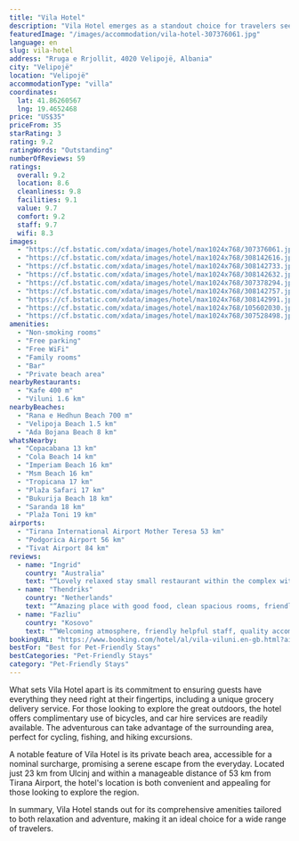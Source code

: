```yaml
---
title: "Vila Hotel"
description: "Vila Hotel emerges as a standout choice for travelers seeking a pet-friendly accommodation option in Baks-Rrjoll."
featuredImage: "/images/accommodation/vila-hotel-307376061.jpg"
language: en
slug: vila-hotel
address: "Rruga e Rrjollit, 4020 Velipojë, Albania"
city: "Velipojë"
location: "Velipojë"
accommodationType: "villa"
coordinates:
  lat: 41.86260567
  lng: 19.4652468
price: "US$35"
priceFrom: 35
starRating: 3
rating: 9.2
ratingWords: "Outstanding"
numberOfReviews: 59
ratings:
  overall: 9.2
  location: 8.6
  cleanliness: 9.8
  facilities: 9.1
  value: 9.7
  comfort: 9.2
  staff: 9.7
  wifi: 8.3
images:
  - "https://cf.bstatic.com/xdata/images/hotel/max1024x768/307376061.jpg?k=ad451544a5ad3c4711b8ace4b7348e7f0e924d56f6c5bcc2079329707b1ea8fe&o=&hp=1"
  - "https://cf.bstatic.com/xdata/images/hotel/max1024x768/308142616.jpg?k=4c01aa3965ce8b4b16baecf8b211015ef037d086ca7fe0d12420855395cfe162&o=&hp=1"
  - "https://cf.bstatic.com/xdata/images/hotel/max1024x768/308142733.jpg?k=46ad65173b63bf01f5d2e239dec11a30b140d5b6e13bb6a8df45959abe913c57&o=&hp=1"
  - "https://cf.bstatic.com/xdata/images/hotel/max1024x768/308142632.jpg?k=d79f243a05e49a9bb020578cf4759cb4de9400e492dfd22a9eb73775cea6eeee&o=&hp=1"
  - "https://cf.bstatic.com/xdata/images/hotel/max1024x768/307378294.jpg?k=1e7ac104b0fce590e4c6a9aad6110e931f5445f00fee1c39d990b86174b2b24c&o=&hp=1"
  - "https://cf.bstatic.com/xdata/images/hotel/max1024x768/308142757.jpg?k=5368985d9dfe7fd846405bd6d88194dab80a223deb3c67783796ed5ba73be55c&o=&hp=1"
  - "https://cf.bstatic.com/xdata/images/hotel/max1024x768/308142991.jpg?k=43974fd80bf28adaf1ec359318ff2149f350b9bb54c897ec662b5e63fa0a916d&o=&hp=1"
  - "https://cf.bstatic.com/xdata/images/hotel/max1024x768/105602030.jpg?k=680d17e0914ae51815921ed03b0c05e55d3852afb96f42a659eb9569e448ecce&o=&hp=1"
  - "https://cf.bstatic.com/xdata/images/hotel/max1024x768/307528498.jpg?k=c998e68f7951a441a94451f7087413dfb69c2bcb7b8d125b1c685655d08cb792&o=&hp=1"
amenities:
  - "Non-smoking rooms"
  - "Free parking"
  - "Free WiFi"
  - "Family rooms"
  - "Bar"
  - "Private beach area"
nearbyRestaurants:
  - "Kafe 400 m"
  - "Viluni 1.6 km"
nearbyBeaches:
  - "Rana e Hedhun Beach 700 m"
  - "Velipoja Beach 1.5 km"
  - "Ada Bojana Beach 8 km"
whatsNearby:
  - "Copacabana 13 km"
  - "Cola Beach 14 km"
  - "Imperiam Beach 16 km"
  - "Msm Beach 16 km"
  - "Tropicana 17 km"
  - "Plaža Safari 17 km"
  - "Bukurija Beach 18 km"
  - "Saranda 18 km"
  - "Plaža Toni 19 km"
airports:
  - "Tirana International Airport Mother Teresa 53 km"
  - "Podgorica Airport 56 km"
  - "Tivat Airport 84 km"
reviews:
  - name: "Ingrid"
    country: "Australia"
    text: "“Lovely relaxed stay small restaurant within the complex with great food and excellent service. Angela was a great host showing us the room & directions to the beach. I can recommend this Hotel. If you like to go to another restaurant I recommend...”"
  - name: "Thendriks"
    country: "Netherlands"
    text: "“Amazing place with good food, clean spacious rooms, friendly staff and close to the Sea.”"
  - name: "Fazliu"
    country: "Kosovo"
    text: "“Welcoming atmosphere, friendly helpful staff, quality accommodation, value for money.”"
bookingURL: "https://www.booking.com/hotel/al/vila-viluni.en-gb.html?aid=8035640"
bestFor: "Best for Pet-Friendly Stays"
bestCategories: "Pet-Friendly Stays"
category: "Pet-Friendly Stays"
---
```


What sets Vila Hotel apart is its commitment to ensuring guests have everything they need right at their fingertips, including a unique grocery delivery service. For those looking to explore the great outdoors, the hotel offers complimentary use of bicycles, and car hire services are readily available. The adventurous can take advantage of the surrounding area, perfect for cycling, fishing, and hiking excursions.

A notable feature of Vila Hotel is its private beach area, accessible for a nominal surcharge, promising a serene escape from the everyday. Located just 23 km from Ulcinj and within a manageable distance of 53 km from Tirana Airport, the hotel's location is both convenient and appealing for those looking to explore the region.

In summary, Vila Hotel stands out for its comprehensive amenities tailored to both relaxation and adventure, making it an ideal choice for a wide range of travelers.